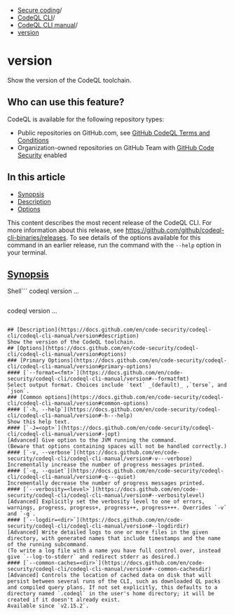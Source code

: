   * [Secure coding](https://docs.github.com/en/code-security "Secure coding")/
  * [CodeQL CLI](https://docs.github.com/en/code-security/codeql-cli "CodeQL CLI")/
  * [CodeQL CLI manual](https://docs.github.com/en/code-security/codeql-cli/codeql-cli-manual "CodeQL CLI manual")/
  * [version](https://docs.github.com/en/code-security/codeql-cli/codeql-cli-manual/version "version")


# version
Show the version of the CodeQL toolchain.
## Who can use this feature?
CodeQL is available for the following repository types:
  * Public repositories on GitHub.com, see [GitHub CodeQL Terms and Conditions](https://github.com/github/codeql-cli-binaries/blob/main/LICENSE.md)
  * Organization-owned repositories on GitHub Team with [GitHub Code Security](https://docs.github.com/en/get-started/learning-about-github/about-github-advanced-security) enabled


## In this article
  * [Synopsis](https://docs.github.com/en/code-security/codeql-cli/codeql-cli-manual/version#synopsis)
  * [Description](https://docs.github.com/en/code-security/codeql-cli/codeql-cli-manual/version#description)
  * [Options](https://docs.github.com/en/code-security/codeql-cli/codeql-cli-manual/version#options)


This content describes the most recent release of the CodeQL CLI. For more information about this release, see <https://github.com/github/codeql-cli-binaries/releases>.
To see details of the options available for this command in an earlier release, run the command with the `--help` option in your terminal.
## [Synopsis](https://docs.github.com/en/code-security/codeql-cli/codeql-cli-manual/version#synopsis)
Shell```
codeql version <options>...

```
```
codeql version <options>...

```

## [Description](https://docs.github.com/en/code-security/codeql-cli/codeql-cli-manual/version#description)
Show the version of the CodeQL toolchain.
## [Options](https://docs.github.com/en/code-security/codeql-cli/codeql-cli-manual/version#options)
### [Primary Options](https://docs.github.com/en/code-security/codeql-cli/codeql-cli-manual/version#primary-options)
#### [`--format=<fmt>`](https://docs.github.com/en/code-security/codeql-cli/codeql-cli-manual/version#--formatfmt)
Select output format. Choices include `text` _(default)_ ,`terse`, and `json`.
### [Common options](https://docs.github.com/en/code-security/codeql-cli/codeql-cli-manual/version#common-options)
#### [`-h, --help`](https://docs.github.com/en/code-security/codeql-cli/codeql-cli-manual/version#-h---help)
Show this help text.
#### [`-J=<opt>`](https://docs.github.com/en/code-security/codeql-cli/codeql-cli-manual/version#-jopt)
[Advanced] Give option to the JVM running the command.
(Beware that options containing spaces will not be handled correctly.)
#### [`-v, --verbose`](https://docs.github.com/en/code-security/codeql-cli/codeql-cli-manual/version#-v---verbose)
Incrementally increase the number of progress messages printed.
#### [`-q, --quiet`](https://docs.github.com/en/code-security/codeql-cli/codeql-cli-manual/version#-q---quiet)
Incrementally decrease the number of progress messages printed.
#### [`--verbosity=<level>`](https://docs.github.com/en/code-security/codeql-cli/codeql-cli-manual/version#--verbositylevel)
[Advanced] Explicitly set the verbosity level to one of errors, warnings, progress, progress+, progress++, progress+++. Overrides `-v` and `-q`.
#### [`--logdir=<dir>`](https://docs.github.com/en/code-security/codeql-cli/codeql-cli-manual/version#--logdirdir)
[Advanced] Write detailed logs to one or more files in the given directory, with generated names that include timestamps and the name of the running subcommand.
(To write a log file with a name you have full control over, instead give `--log-to-stderr` and redirect stderr as desired.)
#### [`--common-caches=<dir>`](https://docs.github.com/en/code-security/codeql-cli/codeql-cli-manual/version#--common-cachesdir)
[Advanced] Controls the location of cached data on disk that will persist between several runs of the CLI, such as downloaded QL packs and compiled query plans. If not set explicitly, this defaults to a directory named `.codeql` in the user's home directory; it will be created if it doesn't already exist.
Available since `v2.15.2`.
